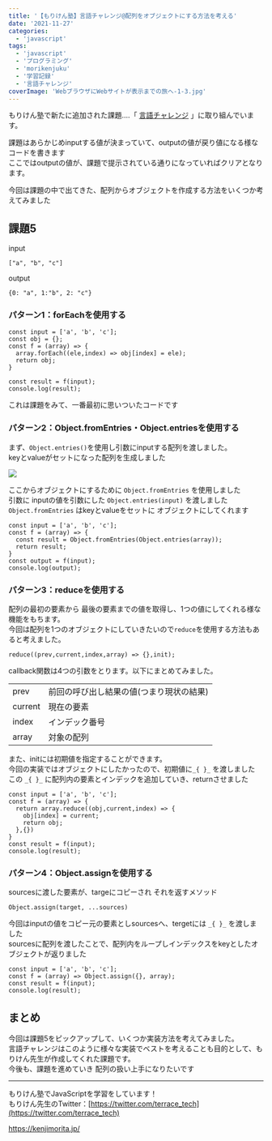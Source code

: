 ```yaml
---
title: '【もりけん塾】言語チャレンジ@配列をオブジェクトにする方法を考える'
date: '2021-11-27'
categories:
  - 'javascript'
tags:
  - 'javascript'
  - 'プログラミング'
  - 'morikenjuku'
  - '学習記録'
  - '言語チャレンジ'
coverImage: 'WebブラウザにWebサイトが表示までの旅へ-1-3.jpg'
---
```


もりけん塾で新たに追加された課題....「 [言語チャレンジ](https://github.com/kenmori/handsonFrontend/blob/master/work/basic/Work.md) 」に取り組んでいます。

課題はあらかじめinputする値が決まっていて、outputの値が戻り値になる様なコードを書きます  
ここではoutputの値が、課題で提示されている通りになっていればクリアとなります。

今回は課題の中で出てきた、配列からオブジェクトを作成する方法をいくつか考えてみました

## 課題5

input

```
["a", "b", "c"]
```

output

```
{0: "a", 1:"b", 2: "c"}
```

### パターン1：forEachを使用する

```
const input = ['a', 'b', 'c'];
const obj = {};
const f = (array) => {
  array.forEach((ele,index) => obj[index] = ele);
  return obj;
}

const result = f(input);
console.log(result);
```

これは課題をみて、一番最初に思いついたコードです

### パターン2：Object.fromEntries・Object.entriesを使用する

まず、`Object.entries()`を使用し引数にinputする配列を渡しました。  
keyとvalueがセットになった配列を生成しました

![](/images/スクリーンショット-2021-11-26-15.10.41.png)

ここからオブジェクトにするために `Object.fromEntries` を使用しました  
引数に inputの値を引数にした `Object.entries(input)` を渡しました  
`Object.fromEntries` はkeyとvalueをセットに オブジェクトにしてくれます

```
const input = ['a', 'b', 'c'];
const f = (array) => {
  const result = Object.fromEntries(Object.entries(array));
  return result;
}
const output = f(input);
console.log(output);
```

### パターン3：reduceを使用する

配列の最初の要素から 最後の要素までの値を取得し、1つの値にしてくれる様な機能をもちます。  
今回は配列を1つのオブジェクトにしていきたいので`reduce`を使用する方法もあると考えました。

```
reduce((prev,current,index,array) => {},init);
```

callback関数は4つの引数をとります。以下にまとめてみました。

<table><tbody><tr><td>prev</td><td>前回の呼び出し結果の値(つまり現状の結果)</td></tr><tr><td>current</td><td>現在の要素</td></tr><tr><td>index</td><td>インデック番号</td></tr><tr><td>array</td><td>対象の配列</td></tr></tbody></table>

また、initには初期値を指定することができます。  
今回の実装ではオブジェクトにしたかったので、初期値に`_{ }_` を渡しました  
この `_{ }_` に配列内の要素とインデックを追加していき、returnさせました

```
const input = ['a', 'b', 'c'];
const f = (array) => {
  return array.reduce((obj,current,index) => {
    obj[index] = current;
    return obj;
  },{})
}
const result = f(input);
console.log(result);
```

### パターン4：Object.assignを使用する

sourcesに渡した要素が、targeにコピーされ それを返すメソッド

```
Object.assign(target, ...sources)
```

今回はinputの値をコピー元の要素としsourcesへ、tergetには `_{ }_` を渡しました  
sourcesに配列を渡したことで、配列内をループしインデックスをkeyとしたオブジェクトが返りました

```
const input = ['a', 'b', 'c'];
const f = (array) => Object.assign({}, array);
const result = f(input);
console.log(result);
```

## まとめ

今回は課題5をピックアップして、いくつか実装方法を考えてみました。  
言語チャレンジはこのように様々な実装でベストを考えることも目的として、もりけん先生が作成してくれた課題です。  
今後も、課題を進めていき 配列の扱い上手になりたいです

---

もりけん塾でJavaScriptを学習をしています！  
もりけん先生のTwitter：[https://twitter.com/terrace_tech](https://twitter.com/terrace_tech)

https://kenjimorita.jp/
